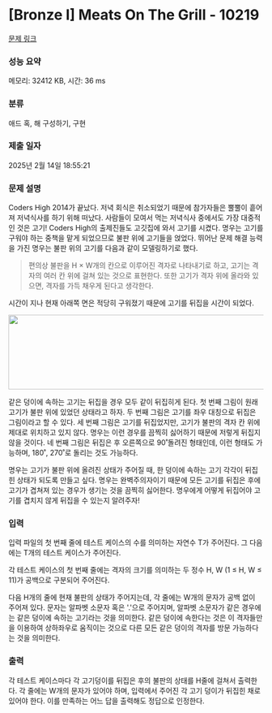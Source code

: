 # [Bronze I] Meats On The Grill - 10219 

[문제 링크](https://www.acmicpc.net/problem/10219) 

### 성능 요약

메모리: 32412 KB, 시간: 36 ms

### 분류

애드 혹, 해 구성하기, 구현

### 제출 일자

2025년 2월 14일 18:55:21

### 문제 설명

<p>Coders High 2014가 끝났다. 저녁 회식은 취소되었기 때문에 참가자들은 뿔뿔이 흩어져 저녁식사를 하기 위해 떠났다. 사람들이 모여서 먹는 저녁식사 중에서도 가장 대중적인 것은 고기! Coders High의 출제진들도 고깃집에 와서 고기를 시켰다. 명우는 고기를 구워야 하는 중책을 맡게 되었으므로 불판 위에 고기들을 얹었다. 뛰어난 문제 해결 능력을 가진 명우는 불판 위의 고기를 다음과 같이 모델링하기로 했다.</p>

<blockquote>
<p>편의상 불판을  H × W개의 칸으로 이루어진 격자로 나타내기로 하고, 고기는 격자의 여러 칸 위에 걸쳐 있는 것으로 표현한다. 또한 고기가 격자 위에 올라와 있으면, 격자를 가득 채우게 된다고 생각한다.</p>
</blockquote>

<p> 시간이 지나 현재 아래쪽 면은 적당히 구워졌기 때문에 고기를 뒤집을 시간이 되었다.</p>

<p style="text-align: center;"><img alt="" src="https://onlinejudgeimages.s3-ap-northeast-1.amazonaws.com/upload/codershigh/%EA%B4%B4%EA%B8%B0.png" style="height:147px; width:605px"></p>

<p>같은 덩이에 속하는 고기는 뒤집을 경우 모두 같이 뒤집히게 된다. 첫 번째 그림이 원래 고기가 불판 위에 있었던 상태라고 하자. 두 번째 그림은 고기를 좌우 대칭으로 뒤집은 그림이라고 할 수 있다. 세 번째 그림은 고기를 뒤집었지만, 고기가 불판의 격자 칸 위에 제대로 위치하고 있지 않다. 명우는 이런 경우를 끔찍히 싫어하기 때문에 저렇게 뒤집지 않을 것이다. 네 번째 그림은 뒤집은 후 오른쪽으로 90˚돌려진 형태인데, 이런 형태도 가능하며, 180˚, 270˚로 돌리는 것도 가능하다.</p>

<p>명우는 고기가 불판 위에 올려진 상태가 주어질 때, 한 덩이에 속하는 고기 각각이 뒤집힌 상태가 되도록 만들고 싶다. 명우는 완벽주의자이기 때문에 모든 고기를 뒤집은 후에 고기가 겹쳐져 있는 경우가 생기는 것을 끔찍히 싫어한다. 명우에게 어떻게 뒤집어야 고기를 겹치지 않게 뒤집을 수 있는지 알려주자!</p>

### 입력 

 <p>입력 파일의 첫 번째 줄에 테스트 케이스의 수를 의미하는 자연수 T가 주어진다. 그 다음에는 T개의 테스트 케이스가 주어진다.</p>

<p>각 테스트 케이스의 첫 번째 줄에는 격자의 크기를 의미하는 두 정수 H, W (1 ≤ H, W ≤ 11)가 공백으로 구분되어 주어진다.</p>

<p>다음 H개의 줄에 현재 불판의 상태가 주어지는데, 각 줄에는 W개의 문자가 공백 없이 주어져 있다. 문자는 알파벳 소문자 혹은 '.'으로 주어지며, 알파벳 소문자가 같은 경우에는 같은 덩이에 속하는 고기라는 것을 의미한다. 같은 덩이에 속한다는 것은 이 격자들만을 이용하여 상하좌우로 움직이는 것으로 다른 모든 같은 덩이의 격자를 방문 가능하다는 것을 의미한다.</p>

### 출력 

 <p>각 테스트 케이스마다 각 고기덩이를 뒤집은 후의 불판의 상태를 H줄에 걸쳐서 출력한다. 각 줄에는 W개의 문자가 있어야 하며, 입력에서 주어진 각 고기 덩이가 뒤집힌 채로 있어야 한다. 이를 만족하는 어느 답을 출력해도 정답으로 인정한다.</p>

